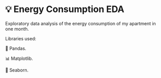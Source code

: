 # 💡 Energy Consumption EDA

Exploratory data analysis of the energy consumption of my apartment in one month.

Libraries used:

:panda_face: Pandas.

:bar_chart: Matplotlib.

:ocean: Seaborn.
